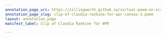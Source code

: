 ```yaml
---
annotation_page_uri: https://zillingworth.github.io/virtual-poem-on-screen/annotations/clip-of-claudia-rankine-for-wpr-canvas-1-poem.json
annotation_page_slug: clip-of-claudia-rankine-for-wpr-canvas-1-poem
layout: annotation_page
manifest_label: Clip of Claudia Rankine for WPR

---
```

